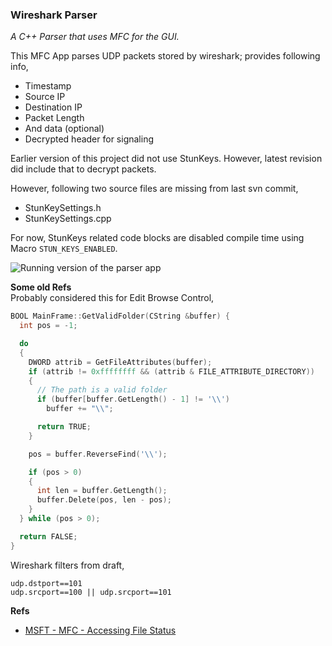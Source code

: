 ### Wireshark Parser
*A C++ Parser that uses MFC for the GUI.*  

This MFC App parses UDP packets stored by wireshark; provides following info,
- Timestamp
- Source IP
- Destination IP
- Packet Length
- And data (optional)
- Decrypted header for signaling


Earlier version of this project did not use StunKeys. However, latest revision did include that to decrypt packets.

However, following two source files are missing from last svn commit,  
- StunKeySettings.h
- StunKeySettings.cpp

For now, StunKeys related code blocks are disabled compile time using Macro `STUN_KEYS_ENABLED`.

![Running version of the parser app](https://user-images.githubusercontent.com/7858031/222569177-a9351568-602c-493b-b4e8-df822a1d4630.png)

**Some old Refs**  
Probably considered this for Edit Browse Control,

```cpp
BOOL MainFrame::GetValidFolder(CString &buffer) {
  int pos = -1;

  do
  {
    DWORD attrib = GetFileAttributes(buffer);
    if (attrib != 0xffffffff && (attrib & FILE_ATTRIBUTE_DIRECTORY))
    {
      // The path is a valid folder
      if (buffer[buffer.GetLength() - 1] != '\\')
        buffer += "\\";

      return TRUE;
    }

    pos = buffer.ReverseFind('\\');

    if (pos > 0)
    {
      int len = buffer.GetLength();
      buffer.Delete(pos, len - pos);
    }
  } while (pos > 0);

  return FALSE;
}
```

Wireshark filters from draft,

    udp.dstport==101
    udp.srcport==100 || udp.srcport==101



**Refs**  
- [MSFT - MFC - Accessing File Status](https://learn.microsoft.com/en-us/cpp/mfc/accessing-file-status)
